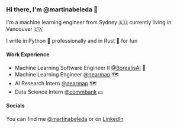 ### Hi there, I'm @martinabeleda 👋

I'm a machine learning engineer from Sydney 🇦🇺 currently living in Vancouver 🇨🇦

I write in Python 🐍 professionally and in Rust 🦀 for fun

#### Work Experience

- Machine Learning Software Engineer II [@BorealisAI](https://www.borealisai.com/en/) 🌃
- Machine Learning Engineer [@nearmap](https://www.nearmap.com/au/en/products/ai-aerial-maps) 🗺️
- AI Research Intern [@nearmap](https://www.nearmap.com/au/en/products/ai-aerial-maps) 🗺️
- Data Science Intern [@commbank](https://www.commbank.com.au/) 💵

#### Socials

You can find me [@martinabeleda](https://twitter.com/martinabeleda) or on [LinkedIn](https://www.linkedin.com/in/martinabeleda/)
